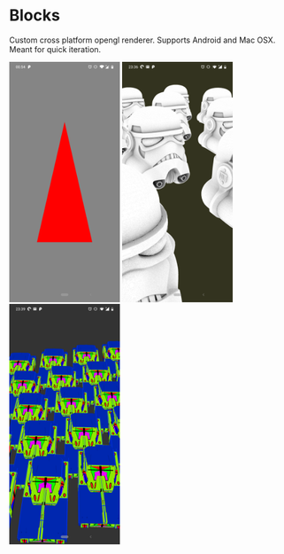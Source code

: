 # Blocks
Custom cross platform opengl renderer. Supports Android and Mac OSX. Meant for quick iteration.


<img src="https://github.com/goncalopalaio/Blocks/blob/master/screenshots/s--b8435fb0-android.app.NativeActivity-1567727698.png?raw=true" width="200">

<img src="https://github.com/goncalopalaio/Blocks/blob/master/screenshots/s--b8435fb0-android.app.NativeActivity-1569537416.png?raw=true" width="200">

<img src="https://github.com/goncalopalaio/Blocks/blob/master/screenshots/s--b8435fb0-android.app.NativeActivity-1569537559.png?raw=true" width="200">




